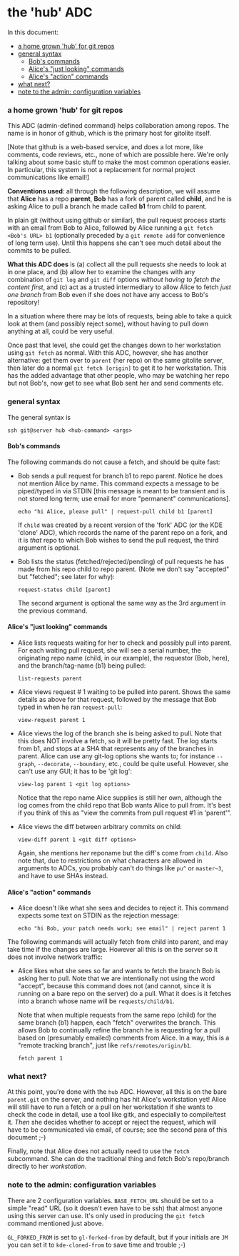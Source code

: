 # the 'hub' ADC

In this document:

  * <a href="#_a_home_grown_hub_for_git_repos">a home grown 'hub' for git repos</a>
  * <a href="#_general_syntax">general syntax</a>
      * <a href="#_Bob_s_commands">Bob's commands</a>
      * <a href="#_Alice_s_just_looking_commands">Alice's "just looking" commands</a>
      * <a href="#_Alice_s_action_commands">Alice's "action" commands</a>
  * <a href="#_what_next_">what next?</a>
  * <a href="#_note_to_the_admin_configuration_variables">note to the admin: configuration variables</a>

<a name="_a_home_grown_hub_for_git_repos"></a>

### a home grown 'hub' for git repos

This ADC (admin-defined command) helps collaboration among repos.  The name is
in honor of github, which is the primary host for gitolite itself.

[Note that github is a web-based service, and does a lot more, like comments,
code reviews, etc., none of which are possible here.  We're only talking about
some basic stuff to make the most common operations easier.  In particular,
this system is not a replacement for normal project communications like
email!]

**Conventions used**: all through the following description, we will assume
that **Alice** has a repo **parent**, **Bob** has a fork of parent called
**child**, and he is asking Alice to pull a branch he made called **b1** from
child to parent.

In plain git (without using github or similar), the pull request process
starts with an email from Bob to Alice, followed by Alice running a `git fetch
<Bob's URL> b1` (optionally preceded by a `git remote add` for convenience of
long term use).  Until this happens she can't see much detail about the
commits to be pulled.

**What this ADC does** is (a) collect all the pull requests she needs to look
at in one place, and (b) allow her to examine the changes with any combination
of `git log` and `git diff` options *without having to fetch the content
first*, and (c) act as a trusted intermediary to allow Alice to fetch *just
one branch* from Bob even if she does not have any access to Bob's repository!

In a situation where there may be lots of requests, being able to take a quick
look at them (and possibly reject some), without having to pull down anything
at all, could be very useful.

Once past that level, she could get the changes down to her workstation using
`git fetch` as normal.  With this ADC, however, she has another alternative:
get them over to `parent` (her repo) on the same gitolite server, then later
do a normal `git fetch [origin]` to get it to her workstation.  This has the
added advantage that other people, who may be watching her repo but not Bob's,
now get to see what Bob sent her and send comments etc.

<a name="_general_syntax"></a>

### general syntax

The general syntax is

    ssh git@server hub <hub-command> <args>

<a name="_Bob_s_commands"></a>

#### Bob's commands

The following commands do not cause a fetch, and should be quite fast:

  * Bob sends a pull request for branch b1 to repo parent.  Notice he does not
    mention Alice by name.  This command expects a message to be piped/typed
    in via STDIN [this message is meant to be transient and is not stored long
    term; use email for more "permanent" communications].

        echo "hi Alice, please pull" | request-pull child b1 [parent]

    If `child` was created by a recent version of the 'fork' ADC (or the KDE
    'clone' ADC), which records the name of the parent repo on a fork, and it
    is *that* repo to which Bob wishes to send the pull request, the third
    argument is optional.

  * Bob lists the status (fetched/rejected/pending) of pull requests he has
    made from his repo child to repo parent.  (Note we don't say "accepted" but
    "fetched"; see later for why):

        request-status child [parent]

    The second argument is optional the same way as the 3rd argument in the
    previous command.

<a name="_Alice_s_just_looking_commands"></a>

#### Alice's "just looking" commands

  * Alice lists requests waiting for her to check and possibly pull into
    parent.  For each waiting pull request, she will see a serial number, the
    originating repo name (child, in our example), the requestor (Bob, here),
    and the branch/tag-name (b1) being pulled:

        list-requests parent

  * Alice views request # 1 waiting to be pulled into parent.  Shows the same
    details as above for that request, followed by the message that Bob typed
    in when he ran `request-pull`:

        view-request parent 1

  * Alice views the log of the branch she is being asked to pull.  Note that
    this does NOT involve a fetch, so it will be pretty fast.  The log starts
    from b1, and stops at a SHA that represents any of the branches in parent.
    Alice can use any git-log options she wants to; for instance `--graph`,
    `--decorate`, `--boundary`, etc., could be quite useful.  However, she
    can't use any GUI; it has to be 'git log':

        view-log parent 1 <git log options>

    Notice that the repo name Alice supplies is still her own, although the
    log comes from the child repo that Bob wants Alice to pull from.  It's
    best if you think of this as "view the commits from pull request #1 in
    'parent'".

  * Alice views the diff between arbitrary commits on child:

        view-diff parent 1 <git diff options>

    Again, she mentions *her* reponame but the diff's come from `child`.  Also
    note that, due to restrictions on what characters are allowed in arguments
    to ADCs, you probably can't do things like `pu^` or `master~3`, and have
    to use SHAs instead.

<a name="_Alice_s_action_commands"></a>

#### Alice's "action" commands

  * Alice doesn't like what she sees and decides to reject it.  This command
    expects some text on STDIN as the rejection message:

        echo "hi Bob, your patch needs work; see email" | reject parent 1

The following commands will actually fetch from child into parent, and may take
time if the changes are large.  However all this is on the server so it does
not involve network traffic:

  * Alice likes what she sees so far and wants to fetch the branch Bob is
    asking her to pull.  Note that we are intentionally not using the word
    "accept", because this command does not (and cannot, since it is running
    on a bare repo on the server) do a pull.  What it does is it fetches into
    a branch whose name will be `requests/child/b1`.

    Note that when multiple requests from the same repo (child) for the same
    branch (b1) happen, each "fetch" overwrites the branch.  This allows Bob
    to continually refine the branch he is requesting for a pull based on
    (presumably emailed) comments from Alice.  In a way, this is a "remote
    tracking branch", just like `refs/remotes/origin/b1`.

        fetch parent 1

<a name="_what_next_"></a>

### what next?

At this point, you're done with the `hub` ADC.  However, all this is on the
bare `parent.git` on the server, and nothing has hit Alice's workstation yet!
Alice will still have to run a fetch or a pull on her workstation if she wants
to check the code in detail, use a tool like gitk, and especially to
compile/test it.  *Then* she decides whether to accept or reject the request,
which will have to be communicated via email, of course; see the second para
of this document ;-)

Finally, note that Alice does not actually need to use the `fetch` subcommand.
She can do the traditional thing and fetch Bob's repo/branch directly to her
*workstation*.

<a name="_note_to_the_admin_configuration_variables"></a>

### note to the admin: configuration variables

There are 2 configuration variables.  `BASE_FETCH_URL` should be set to a
simple "read" URL (so it doesn't even have to be ssh) that almost anyone using
this server can use.  It's only used in producing the `git fetch` command
mentioned just above.

`GL_FORKED_FROM` is set to `gl-forked-from` by default, but if your initials
are `JM` you can set it to `kde-cloned-from` to save time and trouble ;-)
